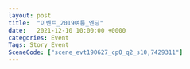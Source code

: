 ```yaml
---
layout: post
title:  "이벤트_2019여름_엔딩"
date:   2021-12-10 10:00:00 +0000
categories: Event
Tags: Story Event
SceneCode: ["scene_evt190627_cp0_q2_s10,7429311"]
---
```

